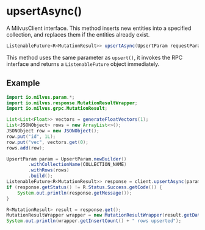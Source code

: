 # upsertAsync()

A MilvusClient interface. This method inserts new entities into a specified collection, and replaces them if the entities already exist.

```java
ListenableFuture<R<MutationResult>> upsertAsync(UpsertParam requestParam);
```

This method uses the same parameter as `upsert()`, it invokes the RPC interface and returns a `ListenableFuture` object immediately.

## Example

```java
import io.milvus.param.*;
import io.milvus.response.MutationResultWrapper;
import io.milvus.grpc.MutationResult;

List<List<Float>> vectors = generateFloatVectors(1);
List<JSONObject> rows = new ArrayList<>();
JSONObject row = new JSONObject();
row.put("id", 1L);
row.put("vec", vectors.get(0);
rows.add(row);

UpsertParam param = UpsertParam.newBuilder()
        .withCollectionName(COLLECTION_NAME)
        .withRows(rows)
        .build();
ListenableFuture<R<MutationResult>> response = client.upsertAsync(param);
if (response.getStatus() != R.Status.Success.getCode()) {
    System.out.println(response.getMessage());
}

R<MutationResult> result = response.get();
MutationResultWrapper wrapper = new MutationResultWrapper(result.getData());
System.out.println(wrapper.getInsertCount() + " rows upserted");
```

